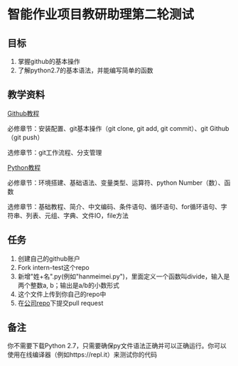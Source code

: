 # 智能作业项目教研助理第二轮测试


## 目标
1. 掌握github的基本操作
2. 了解python2.7的基本语法，并能编写简单的函数

## 教学资料
[Github教程](http://www.runoob.com/git/git-tutorial.html)

必修章节：安装配置、git基本操作（git clone, git add, git commit）、git Github（git push）

选修章节：git工作流程、分支管理


[Python教程](http://www.runoob.com/python/python-tutorial.html)

必修章节：环境搭建、基础语法、变量类型、运算符、python Number（数）、函数

选修章节：基础教程、简介、中文编码、条件语句、循环语句、for循环语句、字符串、列表、元组、字典、文件IO，file方法

## 任务

1. 创建自己的github账户
2. Fork intern-test这个repo
3. 新增"姓+名".py(例如"hanmeimei.py")，里面定义一个函数叫divide，输入是两个整数a, b；输出是a/b的小数形式
4. 这个文件上传到你自己的repo中
5. 在[公司repo](https://github.com/17zuoye/intern-test)下提交pull request

## 备注
你不需要下载Python 2.7，只需要确保py文件语法正确并可以正确运行。你可以使用在线编译器（例如https://repl.it）来测试你的代码
